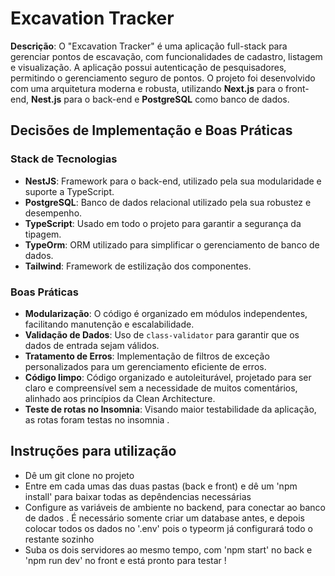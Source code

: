 # Excavation Tracker

**Descrição**: O "Excavation Tracker" é uma aplicação full-stack para gerenciar pontos de escavação, com funcionalidades de cadastro, listagem e visualização. 
A aplicação possui autenticação de pesquisadores, 
permitindo o gerenciamento seguro de pontos. O projeto foi desenvolvido com uma arquitetura moderna e robusta, utilizando **Next.js** para o front-end, 
**Nest.js** para o back-end e **PostgreSQL** como banco de dados.

##  Decisões de Implementação e Boas Práticas

### Stack de Tecnologias
- **NestJS**: Framework para o back-end, utilizado pela sua modularidade e suporte a TypeScript.
- **PostgreSQL**: Banco de dados relacional utilizado pela sua robustez e desempenho.
- **TypeScript**: Usado em todo o projeto para garantir a segurança da tipagem.
- **TypeOrm**: ORM utilizado para simplificar o gerenciamento de banco de dados.
- **Tailwind**: Framework de estilização dos componentes. 

### Boas Práticas
- **Modularização**: O código é organizado em módulos independentes, facilitando manutenção e escalabilidade.
- **Validação de Dados**: Uso de `class-validator` para garantir que os dados de entrada sejam válidos.
- **Tratamento de Erros**: Implementação de filtros de exceção personalizados para um gerenciamento eficiente de erros.
- **Código limpo**: Código organizado e autoleiturável, projetado para ser claro e compreensível sem a necessidade de muitos comentários, alinhado aos princípios da Clean Architecture.
- **Teste de rotas no Insomnia**: Visando maior testabilidade da aplicação, as rotas foram testas no insomnia .

##  Instruções para utilização
- Dê um git clone no projeto
- Entre em cada umas das duas pastas (back e front) e dê um 'npm install' para baixar todas as depêndencias necessárias
- Configure as variáveis de ambiente no backend, para conectar ao banco de dados . É necessário somente criar um database antes, e depois colocar todos os dados no '.env'
 pois o typeorm já configurará todo o restante sozinho
- Suba os dois servidores ao mesmo tempo, com 'npm start' no back e 'npm run dev' no front e está pronto para testar !
